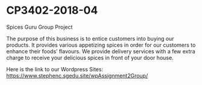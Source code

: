 # CP3402-2018-04
Spices Guru Group Project

The purpose of this business is to entice customers into buying our products. It provides various appetizing spices in order for our customers to enhance their foods’ flavours. We provide delivery services with a few extra charge to receive your delicious spices in front of your door house. 

Here is the link to our Wordpress Sites: https://www.stephenc.sgedu.site/wpAssignment2Group/
